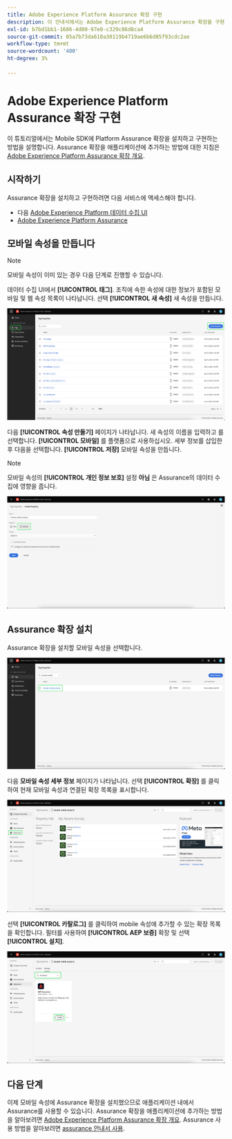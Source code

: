 ```yaml
---
title: Adobe Experience Platform Assurance 확장 구현
description: 이 안내서에서는 Adobe Experience Platform Assurance 확장을 구현하고 설치하는 방법을 설명합니다.
exl-id: b7bd1bb1-1606-4d00-97e0-c329c86d8ca4
source-git-commit: 05a7b73da610a30119b4719ae6b6d85f93cdc2ae
workflow-type: tm+mt
source-wordcount: '400'
ht-degree: 3%

---
```


# Adobe Experience Platform Assurance 확장 구현

이 튜토리얼에서는 Mobile SDK에 Platform Assurance 확장을 설치하고 구현하는 방법을 설명합니다. Assurance 확장을 애플리케이션에 추가하는 방법에 대한 지침은 [Adobe Experience Platform Assurance 확장 개요](https://developer.adobe.com/client-sdks/documentation/platform-assurance-sdk/#add-the-aep-assurance-extension-to-your-app).

## 시작하기

Assurance 확장을 설치하고 구현하려면 다음 서비스에 액세스해야 합니다.

- 다음 [Adobe Experience Platform 데이터 수집 UI](https://experience.adobe.com/#/data-collection/)
- [Adobe Experience Platform Assurance](https://experience.adobe.com/assurance)

## 모바일 속성을 만듭니다

>[!NOTE]
>
>모바일 속성이 이미 있는 경우 다음 단계로 진행할 수 있습니다.

데이터 수집 UI에서 **[!UICONTROL 태그]**. 조직에 속한 속성에 대한 정보가 포함된 모바일 및 웹 속성 목록이 나타납니다. 선택 **[!UICONTROL 새 속성]** 새 속성을 만듭니다.

![새 속성 버튼이 강조 표시되어 새 속성을 만들기 위해 선택한 항목을 보여 줍니다](./images/implement-assurance/create-new-property.png)

다음 **[!UICONTROL 속성 만들기]** 페이지가 나타납니다. 새 속성의 이름을 입력하고 를 선택합니다. **[!UICONTROL 모바일]** 를 플랫폼으로 사용하십시오. 세부 정보를 삽입한 후 다음을 선택합니다. **[!UICONTROL 저장]** 모바일 속성을 만듭니다.

>[!NOTE]
>
>모바일 속성의 **[!UICONTROL 개인 정보 보호]** 설정 **아님** 은 Assurance의 데이터 수집에 영향을 줍니다.

![[속성 생성] 페이지가 표시됩니다. 여기에 모바일 속성에 대한 정보를 삽입할 수 있습니다.](./images/implement-assurance/create-property.png)

## Assurance 확장 설치

Assurance 확장을 설치할 모바일 속성을 선택합니다.

![선택한 모바일 속성이 강조 표시된 태그 속성 페이지가 표시됩니다.](./images/implement-assurance/select-mobile-property.png)

다음 **모바일 속성 세부 정보** 페이지가 나타납니다. 선택 **[!UICONTROL 확장]** 를 클릭하여 현재 모바일 속성과 연결된 확장 목록을 표시합니다.

![모바일 속성 세부 사항 페이지가 표시됩니다. 최근 활동에 대한 정보가 표시됩니다. 확장 탭이 강조 표시됩니다.](./images/implement-assurance/tag-properties.png)

선택 **[!UICONTROL 카탈로그]** 를 클릭하여 mobile 속성에 추가할 수 있는 확장 목록을 확인합니다. 필터를 사용하여 **[!UICONTROL AEP 보증]** 확장 및 선택 **[!UICONTROL 설치]**.

![확장 카탈로그가 표시됩니다. Assurance 확장이 필터링되고 설치 버튼이 강조 표시된 상태로 표시됩니다.](./images/implement-assurance/assurance-extension.png)

## 다음 단계

이제 모바일 속성에 Assurance 확장을 설치했으므로 애플리케이션 내에서 Assurance를 사용할 수 있습니다. Assurance 확장을 애플리케이션에 추가하는 방법을 알아보려면 [Adobe Experience Platform Assurance 확장 개요](https://developer.adobe.com/client-sdks/documentation/platform-assurance-sdk/#add-the-aep-assurance-extension-to-your-app). Assurance 사용 방법을 알아보려면 [assurance 안내서 사용](./using-assurance.md).

